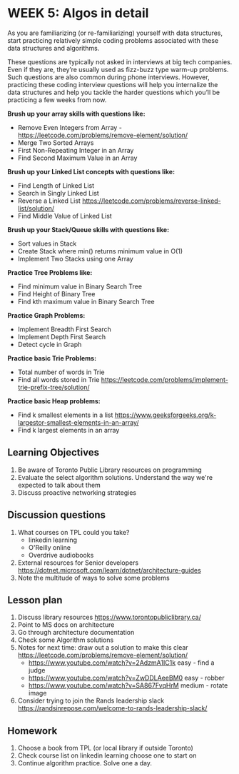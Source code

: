 # WEEK 5: Algos in detail

As you are familiarizing (or re-familiarizing) yourself with data structures, start practicing relatively simple coding problems associated with these data structures and algorithms.

These questions are typically not asked in interviews at big tech companies. Even if they are, they’re usually used as fizz-buzz type warm-up problems. Such questions are also common during phone interviews. However, practicing these coding interview questions will help you internalize the data structures and help you tackle the harder questions which you’ll be practicing a few weeks from now.

**Brush up your array skills with questions like:**

* Remove Even Integers from Array - <https://leetcode.com/problems/remove-element/solution/>
* Merge Two Sorted Arrays
* First Non-Repeating Integer in an Array
* Find Second Maximum Value in an Array

**Brush up your Linked List concepts with questions like:**

* Find Length of Linked List
* Search in Singly Linked List
* Reverse a Linked List <https://leetcode.com/problems/reverse-linked-list/solution/>
* Find Middle Value of Linked List

**Brush up your Stack/Queue skills with questions like:**

* Sort values in Stack
* Create Stack where min() returns minimum value in O(1)
* Implement Two Stacks using one Array

**Practice Tree Problems like:**

* Find minimum value in Binary Search Tree
* Find Height of Binary Tree
* Find kth maximum value in Binary Search Tree

**Practice Graph Problems:**

* Implement Breadth First Search
* Implement Depth First Search
* Detect cycle in Graph

**Practice basic Trie Problems:**

* Total number of words in Trie
* Find all words stored in Trie <https://leetcode.com/problems/implement-trie-prefix-tree/solution/>

**Practice basic Heap problems:**

* Find k smallest elements in a list <https://www.geeksforgeeks.org/k-largestor-smallest-elements-in-an-array/>
* Find k largest elements in an array

## Learning Objectives

1. Be aware of Toronto Public Library resources on programming
1. Evaluate the select algorithm solutions. Understand the way we're expected to talk about them
1. Discuss proactive networking strategies 

## Discussion questions

1. What courses on TPL could you take?
    * linkedin learning
    * O'Reilly online
    * Overdrive audiobooks
1. External resources for Senior developers <https://dotnet.microsoft.com/learn/dotnet/architecture-guides>
1. Note the multitude of ways to solve some problems

## Lesson plan

1. Discuss library resources <https://www.torontopubliclibrary.ca/>
1. Point to MS docs on architecture
1. Go through architecture documentation
1. Check some Algorithm solutions
1. Notes for next time: draw out a solution to make this clear <https://leetcode.com/problems/remove-element/solution/>
    * <https://www.youtube.com/watch?v=2AdzmA1IC1k> easy - find a judge
    * <https://www.youtube.com/watch?v=ZwDDLAeeBM0> easy - robber
    * <https://www.youtube.com/watch?v=SA867FvqHrM> medium - rotate image
1. Consider trying to join the Rands leadership slack <https://randsinrepose.com/welcome-to-rands-leadership-slack/> 

## Homework

1. Choose a book from TPL (or local library if outside Toronto) 
1. Check course list on linkedin learning choose one to start on
1. Continue algorithm practice. Solve one a day.
